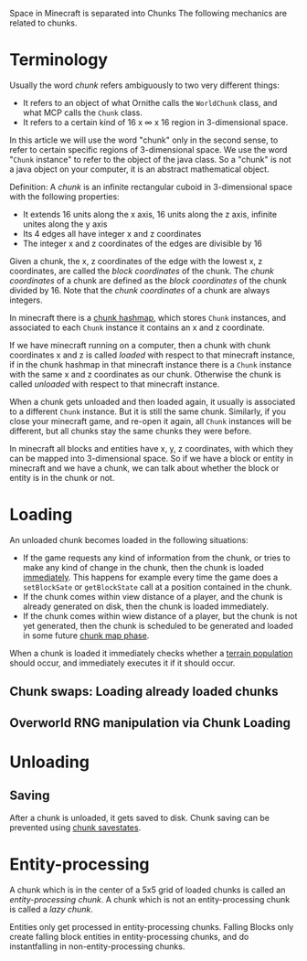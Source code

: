 Space in Minecraft is separated into Chunks
The following mechanics are related to chunks.

# Terminology

Usually the word *chunk* refers ambiguously to two very different things:
- It refers to an object of what Ornithe calls the `WorldChunk` class, and what MCP calls the `Chunk` class.
- It refers to a certain kind of 16 x ∞ x 16 region in 3-dimensional space.

In this article we will use the word "chunk" only in the second sense, to refer to certain specific regions of 3-dimensional space. We use the word "`Chunk` instance" to refer to the object of the java class.
So a "chunk" is not a java object on your computer, it is an abstract mathematical object.

Definition: A *chunk* is an infinite rectangular cuboid in 3-dimensional space with the following properties:
- It extends 16 units along the x axis, 16 units along the z axis, infinite unites along the y axis
- Its 4 edges all have integer x and z coordinates
- The integer x and z coordinates of the edges are divisible by 16

Given a chunk, the x, z coordinates of the edge with the lowest x, z coordinates, are called the *block coordinates* of the chunk.
The *chunk coordinates* of a chunk are defined as the *block coordinates* of the chunk divided by 16.
Note that the *chunk coordinates* of a chunk are always integers. 

In minecraft there is a [chunk hashmap](chunk-hashmap.md), which stores `Chunk` instances, and associated to each `Chunk` instance it contains an x and z coordinate.

If we have minecraft running on a computer, then a chunk with chunk coordinates x and z is called *loaded* with respect to that minecraft instance, if in the chunk hashmap in that minecraft instance there is a `Chunk` instance with the same x and z coordinates as our chunk.
Otherwise the chunk is called *unloaded* with respect to that minecraft instance.

When a chunk gets unloaded and then loaded again, it usually is associated to a different `Chunk` instance. But it is still the same chunk.
Similarly, if you close your minecraft game, and re-open it again, all `Chunk` instances will be different, but all chunks stay the same chunks they were before.

In minecraft all blocks and entities have x, y, z coordinates, with which they can be mapped into 3-dimensional space.
So if we have a block or entity in minecraft and we have a chunk, we can talk about whether the block or entity is in the chunk or not.


# Loading

An unloaded chunk becomes loaded in the following situations:
- If the game requests any kind of information from the chunk, or tries to make any kind of change in the chunk, then the chunk is loaded [immediately](../tick-phases.md#immediate-updates). This happens for example every time the game does a `setBlockSate` or `getBlockState` call at a position contained in the chunk.
- If the chunk comes within view distance of a player, and the chunk is already generated on disk, then the chunk is loaded immediately.
- If the chunk comes within wiew distance of a player, but the chunk is not yet generated, then the chunk is scheduled to be generated and loaded in some future [chunk map phase](../tick-phases.md#update-chunk-map).





When a chunk is loaded it immediately checks whether a [terrain population](population.md) should occur, and immediately executes it if it should occur.

## Chunk swaps: Loading already loaded chunks
## Overworld RNG manipulation via Chunk Loading

# Unloading

## Saving
After a chunk is unloaded, it gets saved to disk.
Chunk saving can be prevented using [chunk savestates](savestate.md).

# Entity-processing

A chunk which is in the center of a 5x5 grid of loaded chunks is called an *entity-processing chunk*.
A chunk which is not an entity-processing chunk is called a *lazy chunk*.

Entities only get processed in entity-processing chunks.
Falling Blocks only create falling block entities in entity-processing chunks,
and do instantfalling in non-entity-processing chunks.
